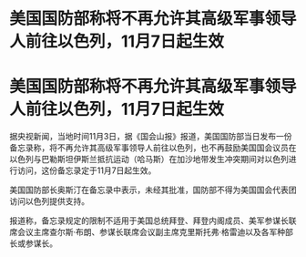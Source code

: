 # 美国国防部称将不再允许其高级军事领导人前往以色列，11月7日起生效

# 美国国防部称将不再允许其高级军事领导人前往以色列，11月7日起生效

据央视新闻，当地时间11月3日，据《国会山报》报道，美国国防部当日发布一份备忘录称，将不再允许其高级军事领导人前往以色列，也不再鼓励美国国会议员在以色列与巴勒斯坦伊斯兰抵抗运动（哈马斯）在加沙地带发生冲突期间对以色列进行访问，这份备忘录定于11月7日起生效。

美国国防部长奥斯汀在备忘录中表示，未经其批准，国防部不得为美国国会代表团访问以色列提供支持。

报道称，备忘录规定的限制不适用于美国总统拜登、拜登内阁成员、美军参谋长联席会议主席查尔斯·布朗、参谋长联席会议副主席克里斯托弗·格雷迪以及各军种部长或参谋长。

